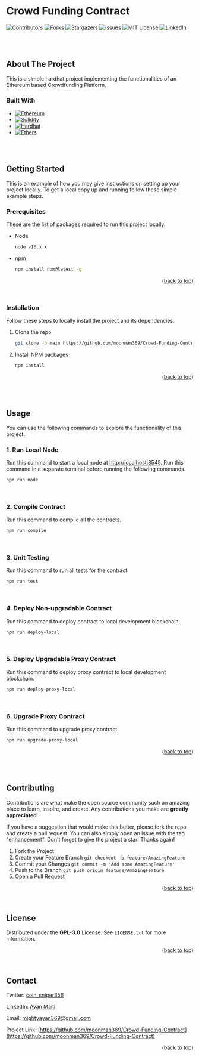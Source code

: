 # Crowd Funding Contract
<!-- Improved compatibility of back to top link: See: https://github.com/othneildrew/Best-README-Template/pull/73 -->
<a name="readme-top"></a>

[![Contributors][contributors-shield]][contributors-url]
[![Forks][forks-shield]][forks-url]
[![Stargazers][stars-shield]][stars-url]
[![Issues][issues-shield]][issues-url]
[![MIT License][license-shield]][license-url]
[![LinkedIn][linkedin-shield]][linkedin-url]

<br/>
<br/>

<!-- ABOUT -->
## About The Project

This is a simple hardhat project implementing the functionalities of an Ethereum based Crowdfunding Platform.

### Built With

* [![Ethereum][Ethereum.org]][Ethereum-url]
* [![Solidity][Solidity.org]][Solidity-url]
* [![Hardhat][Hardhat.org]][Hardhat-url]
* [![Ethers][Ethers.js]][Ethers-url]

<br/>
<br/>

<!-- GETTING STARTED -->
## Getting Started

This is an example of how you may give instructions on setting up your project locally.
To get a local copy up and running follow these simple example steps.

### Prerequisites

These are the list of packages required to run this project locally.

* Node
  ```sh
  node v16.x.x
  ```
* npm
  ```sh
  npm install npm@latest -g
  ```
  <p align="right">(<a href="#readme-top">back to top</a>)</p>
  <br/>
### Installation

Follow these steps to locally install the project and its dependencies.

1. Clone the repo
   ```sh
   git clone -b main https://github.com/moonman369/Crowd-Funding-Contract.git
   ```
2. Install NPM packages
   ```sh
   npm install
   ```
<p align="right">(<a href="#readme-top">back to top</a>)</p>
<br/>
<br/>


<!-- USAGE EXAMPLES -->
## Usage

You can use the following commands to explore the functionality of this project.

### 1. **Run Local Node**

Run this command to start a local node at <a href="http://localhost:8545">http://localhost:8545</a>. Run this command in a separate terminal before running the following commands.
```sh
npm run node
```
<br/>

### 2. **Compile Contract**

Run this command to compile all the contracts.
```sh
npm run compile
```
<br/>

### 3. **Unit Testing**

Run this command to run all tests for the contract.
```sh
npm run test
```
<br/>

### 4. **Deploy Non-upgradable Contract**

Run this command to deploy contract to local development blockchain.
```sh
npm run deploy-local
```
<br/>

### 5. **Deploy Upgradable Proxy Contract**

Run this command to deploy proxy contract to local development blockchain.
```sh
npm run deploy-proxy-local
```
<br/>

### 6. **Upgrade Proxy Contract**

Run this command to upgrade proxy contract.
```sh
npm run upgrade-proxy-local
```
<p align="right">(<a href="#readme-top">back to top</a>)</p>
<br/>
<br/>

<!-- CONTRIBUTING -->
## Contributing

Contributions are what make the open source community such an amazing place to learn, inspire, and create. Any contributions you make are **greatly appreciated**.

If you have a suggestion that would make this better, please fork the repo and create a pull request. You can also simply open an issue with the tag "enhancement".
Don't forget to give the project a star! Thanks again!

1. Fork the Project
2. Create your Feature Branch `git checkout -b feature/AmazingFeature`
3. Commit your Changes `git commit -m 'Add some AmazingFeature'`
4. Push to the Branch `git push origin feature/AmazingFeature`
5. Open a Pull Request

<p align="right">(<a href="#readme-top">back to top</a>)</p>

<br/>

<!-- LICENSE -->
## License

Distributed under the **GPL-3.0** License. See `LICENSE.txt` for more information.

<p align="right">(<a href="#readme-top">back to top</a>)</p>

<br/>

<!-- CONTACT -->
## Contact

Twitter: [coin_sniper356](https://twitter.com/coin_sniper356)

LinkedIn: [Ayan Maiti](https://www.linkedin.com/in/ayan-maiti-5b4332233/)

Email: [mightyayan369@gmail.com](mailto:mightyayan369@gmail.com)

Project Link: [https://github.com/moonman369/Crowd-Funding-Contract](https://github.com/moonman369/Crowd-Funding-Contract)

<p align="right">(<a href="#readme-top">back to top</a>)</p>







<!-- MARKDOWN LINKS & IMAGES -->
<!-- https://www.markdownguide.org/basic-syntax/#reference-style-links -->
[contributors-shield]: https://img.shields.io/github/contributors/moonman369/Crowd-Funding-Contract.svg?style=for-the-badge
[contributors-url]: https://github.com/moonman369/Crowd-Funding-Contract/graphs/contributors
[forks-shield]: https://img.shields.io/github/forks/moonman369/Crowd-Funding-Contract.svg?style=for-the-badge
[forks-url]: https://github.com/moonman369/Crowd-Funding-Contract/network/members
[stars-shield]: https://img.shields.io/github/stars/moonman369/Crowd-Funding-Contract.svg?style=for-the-badge
[stars-url]: https://github.com/moonman369/Crowd-Funding-Contract/stargazers
[issues-shield]: https://img.shields.io/github/issues/moonman369/Crowd-Funding-Contract.svg?style=for-the-badge
[issues-url]: https://github.com/moonman369/Crowd-Funding-Contract/issues
[license-shield]: https://img.shields.io/github/license/moonman369/Crowd-Funding-Contract.svg?style=for-the-badge
[license-url]: https://github.com/moonman369/Crowd-Funding-Contract/blob/master/LICENSE.txt
[linkedin-shield]: https://img.shields.io/badge/-LinkedIn-black.svg?style=for-the-badge&logo=linkedin&colorB=555
[linkedin-url]: https://www.linkedin.com/in/ayan-maiti-5b4332233/
[product-screenshot]: images/screenshot.png
[Next.js]: https://img.shields.io/badge/next.js-000000?style=for-the-badge&logo=nextdotjs&logoColor=white
[Next-url]: https://nextjs.org/
[React.js]: https://img.shields.io/badge/React-20232A?style=for-the-badge&logo=react&logoColor=61DAFB
[React-url]: https://reactjs.org/
[Ethers.js]: https://img.shields.io/badge/Ethers.js-00047F?style=for-the-badge&logo=ethersdotjs&logoColor=4FC08D
[Ethers-url]: https://docs.ethers.io/v5/
<!-- [Angular.io]: https://img.shields.io/badge/Angular-DD0031?style=for-the-badge&logo=angular&logoColor=white
[Angular-url]: https://angular.io/ -->
[Chainlink.org]: https://img.shields.io/badge/Chainlink-4A4A55?style=for-the-badge&logo=chainlink&logoColor=0B4EE0
[Chainlink-url]: https://chain.link/
[Ethereum.org]: https://img.shields.io/badge/Ethereum-2DC39C?style=for-the-badge&logo=ethereum&logoColor=D9E029
[Ethereum-url]: https://ethereum.org/en/
[Hardhat.org]: https://img.shields.io/badge/Hardhat-D8E00B?style=for-the-badge&logo=hardhat&logoColor=white
[Hardhat-url]: https://hardhat.org/
[Solidity.org]: https://img.shields.io/badge/Solidity-563D7C?style=for-the-badge&logo=solidity&logoColor=black
[Solidity-url]: https://docs.soliditylang.org/en/v0.8.17/
